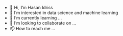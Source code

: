 - 👋 Hi, I’m Hasan Idriss
- 👀 I’m interested in data science and machine learning
- 🌱 I’m currently learning ...
- 💞️ I’m looking to collaborate on ...
- 📫 How to reach me ...

<!---
hasansas37/hasansas37 is a ✨ special ✨ repository because its `README.md` (this file) appears on your GitHub profile.
You can click the Preview link to take a look at your changes.
--->
